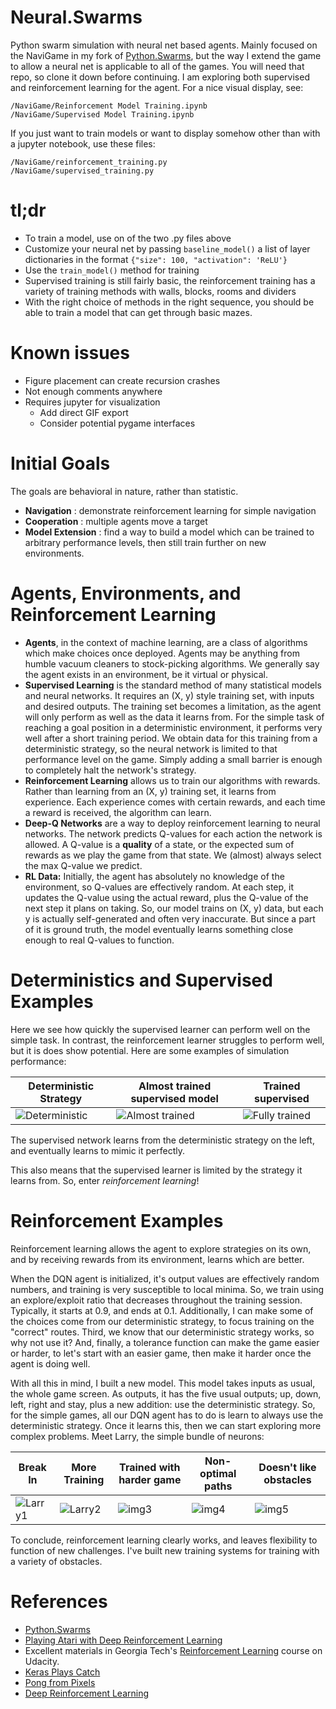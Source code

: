 # Neural.Swarms
Python swarm simulation with neural net based agents. Mainly focused on the NaviGame in my fork of [Python.Swarms](https://github.com/thetabor/Python.Swarms/), but the way I extend the game to allow a neural net is applicable to all of the games. You will need that repo, so clone it down before continuing. I am exploring both supervised and reinforcement learning for the agent. For a nice visual display, see:

```
/NaviGame/Reinforcement Model Training.ipynb
/NaviGame/Supervised Model Training.ipynb
```

If you just want to train models or want to display somehow other than with a jupyter notebook, use these files:

```
/NaviGame/reinforcement_training.py
/NaviGame/supervised_training.py
```

# tl;dr

- To train a model, use on of the two .py files above
- Customize your neural net by passing ```baseline_model()``` a list of layer dictionaries in the format ```{"size": 100, "activation": 'ReLU'}```
- Use the ```train_model()``` method for training
- Supervised training is still fairly basic, the reinforcement training has a variety of training methods with walls, blocks, rooms and dividers
- With the right choice of methods in the right sequence, you should be able to train a model that can get through basic mazes.

# Known issues

- Figure placement can create recursion crashes
- Not enough comments anywhere
- Requires jupyter for visualization
  - Add direct GIF export
  - Consider potential pygame interfaces

# Initial Goals

The goals are behavioral in nature, rather than statistic.
- **Navigation** : demonstrate reinforcement learning for simple navigation
- **Cooperation** : multiple agents move a target
- **Model Extension** : find a way to build a model which can be trained to arbitrary performance levels, then still train further on new environments.

# Agents, Environments, and Reinforcement Learning

- **Agents**, in the context of machine learning, are a class of algorithms which make choices once deployed. Agents may be anything from humble vacuum cleaners to stock-picking algorithms. We generally say the agent exists in an environment, be it virtual or physical.
- **Supervised Learning** is the standard method of many statistical models and neural networks. It requires an (X, y) style training set, with inputs and desired outputs. The training set becomes a limitation, as the agent will only perform as well as the data it learns from. For the simple task of reaching a goal position in a deterministic environment, it performs very well after a short training period. We obtain data for this training from a deterministic strategy, so the neural network is limited to that performance level on the game. Simply adding a small barrier is enough to completely halt the network's strategy.
- **Reinforcement Learning** allows us to train our algorithms with rewards. Rather than learning from an (X, y) training set, it learns from experience. Each experience comes with certain rewards, and each time a reward is received, the algorithm can learn.
- **Deep-Q Networks** are a way to deploy reinforcement learning to neural networks. The network predicts Q-values for each action the network is allowed. A Q-value is a **quality** of a state, or the expected sum of rewards as we play the game from that state. We (almost) always select the max Q-value we predict.
- **RL Data:** Initially, the agent has absolutely no knowledge of the environment, so Q-values are effectively random. At each step, it updates the Q-value using the actual reward, plus the Q-value of the next step it plans on taking. So, our model trains on (X, y) data, but each y is actually self-generated and often very inaccurate. But since a part of it is ground truth, the model eventually learns something close enough to real Q-values to function.

# Deterministics and Supervised Examples
Here we see how quickly the supervised learner can perform well on the simple task. In contrast, the reinforcement learner struggles to perform well, but it is does show potential. Here are some examples of simulation performance:

| Deterministic Strategy | Almost trained supervised model | Trained supervised |
| --- | --- | --- |
| ![Deterministic](https://github.com/thetabor/Neural.Swarms/blob/master/notes/gifs/deterministic_strategy_test.gif) | ![Almost trained](https://github.com/thetabor/Neural.Swarms/blob/master/notes/gifs/supervised/slight_undertrained_supervised.gif) | ![Fully trained](https://github.com/thetabor/Neural.Swarms/blob/master/notes/gifs/supervised/trained_supervised.gif) |

The supervised network learns from the deterministic strategy on the left, and eventually learns to mimic it perfectly.

This also means that the supervised learner is limited by the strategy it learns from. So, enter *reinforcement learning*!

# Reinforcement Examples

Reinforcement learning allows the agent to explore strategies on its own, and by receiving rewards from its environment, learns which are better.

When the DQN agent is initialized, it's output values are effectively random numbers, and training is very susceptible to local minima. So, we train using an explore/exploit ratio that decreases throughout the training session. Typically, it starts at 0.9, and ends at 0.1. Additionally, I can make some of the choices come from our deterministic strategy, to focus training on the "correct" routes. Third, we know that our deterministic strategy works, so why not use it? And, finally, a tolerance function can make the game easier or harder, to let's start with an easier game, then make it harder once the agent is doing well.

With all this in mind, I built a new model. This model takes inputs as usual, the whole game screen. As outputs, it has the five usual outputs; up, down, left, right and stay, plus a new addition: use the deterministic strategy. So, for the simple games, all our DQN agent has to do is learn to always use the deterministic strategy. Once it learns this, then we can start exploring more complex problems. Meet Larry, the simple bundle of neurons:

| Break In | More Training | Trained with harder game | Non-optimal paths | Doesn't like obstacles |
| --- | --- | --- | --- | --- |
| ![Larry1](https://github.com/thetabor/Neural.Swarms/blob/master/Notes/gifs/larry/01_break_in.gif) | ![Larry2](https://github.com/thetabor/Neural.Swarms/blob/master/Notes/gifs/larry/02_more_training.gif) | ![img3](https://github.com/thetabor/Neural.Swarms/blob/master/Notes/gifs/larry/03_harder_game.gif) | ![img4](https://github.com/thetabor/Neural.Swarms/blob/master/Notes/gifs/larry/04_non_optimal.gif) | ![img5](https://github.com/thetabor/Neural.Swarms/blob/master/Notes/gifs/larry/05_run_away.gif) |

To conclude, reinforcement learning clearly works, and leaves flexibility to function of new challenges. I've built new training systems for training with a variety of obstacles.

# References

- [Python.Swarms](https://github.com/elmar-hinz/Python.Swarms/)
- [Playing Atari with Deep Reinforcement Learning](https://arxiv.org/abs/1312.5602)
- Excellent materials in Georgia Tech's [Reinforcement Learning](https://www.udacity.com/course/reinforcement-learning--ud600) course on Udacity.
- [Keras Plays Catch](https://edersantana.github.io/articles/keras_rl/)
- [Pong from Pixels](http://karpathy.github.io/2016/05/31/rl/)
- [Deep Reinforcement Learning](https://www.nervanasys.com/demystifying-deep-reinforcement-learning/)
